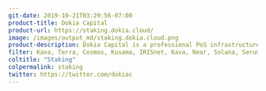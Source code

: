 ```yaml
---
git-date: 2019-10-21T03:29:56-07:00
product-title: Dokia Capital
product-url: https://staking.dokia.cloud/
image: /images/output_md/staking.dokia.cloud.png
product-description: Dokia Capital is a professional PoS infrastructure provider fit for institutional staking, with intuitive tools designed for token holders.
filter: Kava, Terra, Cosmos, Kusama, IRISnet, Kava, Near, Solana, Serum
coltitle: "Staking"
colpermalink: staking
twitter: https://twitter.com/dokiac
---
```

